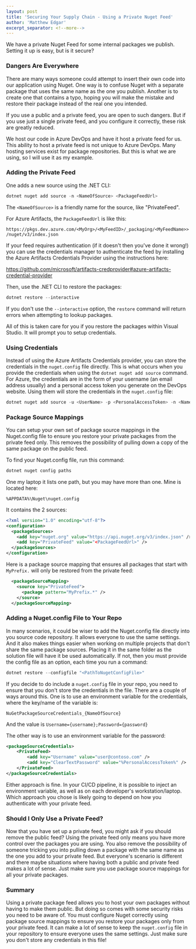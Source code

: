 ```yaml
---
layout: post
title: 'Securing Your Supply Chain - Using a Private Nuget Feed'
author: 'Matthew Edgar'
excerpt_separator: <!--more-->
---
```


We have a private Nuget Feed for some internal packages we publish. Setting it up is easy, but is it secure?

<!--more-->

### Dangers Are Everywhere

There are many ways someone could attempt to insert their own code into our application using Nuget. One way is to confuse Nuget with a separate package that uses the same name as the one you publish. Another is to create one that contains a typo, hoping you will make the mistake and restore their package instead of the real one you intended.

If you use a public and a private feed, you are open to such dangers. But if you use just a single private feed, and you configure it correctly, these risk are greatly reduced.

We host our code in Azure DevOps and have it host a private feed for us. This ability to host a private feed is not unique to Azure DevOps. Many hosting services exist for package repositories. But this is what we are using, so I will use it as my example.

### Adding the Private Feed

One adds a new source using the .NET CLI:

```powershell
dotnet nuget add source -n <NameOfSource> <PackageFeedUrl>
```

The `<NameOfSource>` is a friendly name for the source, like "PrivateFeed".

For Azure Artifacts, the `PackageFeedUrl` is like this:

`https://pkgs.dev.azure.com/<MyOrg>/<MyFeedID>/_packaging/<MyFeedName>>/nuget/v3/index.json`

If your feed requires authentication (if it doesn't then you've done it wrong!) you can use the credentials manager to authenticate the feed by installing the Azure Artifacts Credentials Provider using the instructions here:

<https://github.com/microsoft/artifacts-credprovider#azure-artifacts-credential-provider>

Then, use the .NET CLI to restore the packages:

```powershell
dotnet restore --interactive 
```

If you don't use the `--interactive` option, the `restore` command will return errors when attempting to lookup packages.

All of this is taken care for you if you restore the packages within Visual Studio. It will prompt you to setup credentials.

### Using Credentials

Instead of using the Azure Artifacts Credentials provider, you can store the credentials in the `nuget.config` file directly. This is what occurs when you provide the credentials when using the `dotnet nuget add source` command. For Azure, the credentials are in the form of your username (an email address usually) and a personal access token you generate on the DevOps website. Using them will store the credentials in the `nuget.config` file:

```powershell
dotnet nuget add source -u <UserName> -p <PersonalAccessToken> -n <NameOfSource> <PrivateFeedUrl>
```

### Package Source Mappings

You can setup your own set of package source mappings in the Nuget.config file to ensure you restore your private packages from the private feed only. This removes the possibility of pulling down a copy of the same package on the public feed.

To find your Nuget.config file, run this command:

```powershell
dotnet nuget config paths
```

One my laptop it lists one path, but you may have more than one. Mine is located here:

`%APPDATA%\Nuget\nuget.config`

It contains the 2 sources:

```xml
<?xml version="1.0" encoding="utf-8"?>
<configuration>
  <packageSources>
    <add key="nuget.org" value="https://api.nuget.org/v3/index.json" />
    <add key="PrivateFeed" value="<PackageFeedUrl>" />
  </packageSources>
</configuration>
```

Here is a package source mapping that ensures all packages that start with `MyPrefix.` will only be restored from the private feed:

```xml
  <packageSourceMapping>
    <source key="PrivateFeed">
      <package pattern="MyPrefix.*" />
    </source>
  </packageSourceMapping>
```

### Adding a Nuget.config File to Your Repo

In many scenarios, it could be wiser to add the Nuget.config file directly into you source code repository. It allows everyone to use the same settings. And it also makes things easier when working on multiple projects that don't share the same package sources. Placing it in the same folder as the solution file will have it be used automatically. If not, then you must provide the config file as an option, each time you run a command:

```powershell
dotnet restore --configfile "<PathToNugetConfigFile>"
```

If you decide to do include a `nuget.config` file in your repo, you need to ensure that you don't store the credentials in the file. There are a couple of ways around this. One is to use an environment variable for the credentials, where the key/name of the variable is:

`NuGetPackageSourceCredentials_{NameOfSource}`

And the value is `Username={username};Password={password}`

The other way is to use an environment variable for the password:

```xml
<packageSourceCredentials>
    <PrivateFeed>
        <add key="Username" value="user@contoso.com" />
        <add key="ClearTextPassword" value="%PersonalAccessToken%" />
    </PrivateFeed>
</packageSourceCredentials>
```

Either approach is fine. In your CI/CD pipeline, it is possible to inject an environment variable, as well as on each developer's workstation/laptop. Which approach you chose is likely going to depend on how you authenticate with your private feed.

### Should I Only Use a Private Feed?

Now that you have set up a private feed, you might ask if you should remove the public feed? Using the private feed only means you have more control over the packages you are using. You also remove the possibility of someone tricking you into pulling down a package with the same name as the one you add to your private feed. But everyone's scenario is different and there maybe situations where having both a public and private feed makes a lot of sense. Just make sure you use package source mappings for all your private packages.

### Summary

Using a private package feed allows you to host your own packages without having to make them public. But doing so comes with some security risks you need to be aware of. You must configure Nuget correctly using package source mappings to ensure you restore your packages only from your private feed. It can make a lot of sense to keep the `nuget.config` file in your repository to ensure everyone uses the same settings. Just make sure you don't store any credentials in this file!


